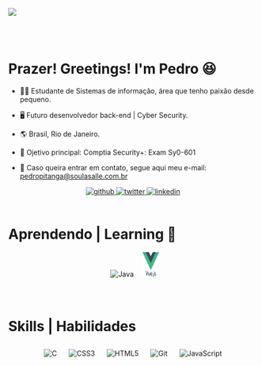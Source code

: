 ![](https://i.imgur.com/Ug2QIcU.png)  
  

<br/>  

  

<br/>  

# Prazer! Greetings! I'm Pedro 😆  
  

- 👨‍🎓 Estudante de Sistemas de informação, área que tenho paixão desde pequeno.  
  

- 🖥️ Futuro desenvolvedor back-end | Cyber Security.  
  

- 🌎 Brasil, Rio de Janeiro.  


- 📜 Ojetivo principal: Comptia Security+: Exam Sy0-601
  

- 📧 Caso queira entrar em contato, segue aqui meu e-mail: pedropitanga@soulasalle.com.br   
  

<div align="center">
  <a href="https://github.com/PeLuSoares" target="_blank">
    <img src=https://img.shields.io/badge/github-%2324292e.svg?&style=for-the-badge&logo=github&logoColor=white alt=github style="margin-bottom: 5px;" />
  </a>
  <a href="https://twitter.com/pedro_peluc" target="_blank">
    <img src=https://img.shields.io/badge/twitter-%2300acee.svg?&style=for-the-badge&logo=twitter&logoColor=white alt=twitter style="margin-bottom: 5px;" />
  </a>
  <a href="https://www.linkedin.com/in/pedro-lucas-soares-0061ab1a3/" target="_blank">
    <img src=https://img.shields.io/badge/linkedin-%231E77B5.svg?&style=for-the-badge&logo=linkedin&logoColor=white alt=linkedin style="margin-bottom: 5px;" />
  </a>  
</div>  
  

<br/>  

# Aprendendo | Learning 📖  
  

<div align="center">  
  <img style="margin: 10px" src="https://profilinator.rishav.dev/skills-assets/java-original-wordmark.svg" alt="Java" height="50" />  
  <a href="https://vuejs.org/" target="_blank"> <img src="https://raw.githubusercontent.com/devicons/devicon/master/icons/vuejs/vuejs-original-wordmark.svg" alt="vuejs" width="40" height="50"/> </a> </p>
</div>  

<br/>  

# Skills | Habilidades  
  

<div align="center">  
  <img style="margin: 10px" src="https://profilinator.rishav.dev/skills-assets/c-original.svg" alt="C" height="50" />  
  <img style="margin: 10px" src="https://profilinator.rishav.dev/skills-assets/css3-original-wordmark.svg" alt="CSS3" height="50" />  
  <img style="margin: 10px" src="https://profilinator.rishav.dev/skills-assets/html5-original-wordmark.svg" alt="HTML5" height="50" />  
  <img style="margin: 10px" src="https://profilinator.rishav.dev/skills-assets/git-scm-icon.svg" alt="Git" height="50" />  
  <img style="margin: 10px" src="https://profilinator.rishav.dev/skills-assets/javascript-original.svg" alt="JavaScript" height="50" />  
</div>
<br />

